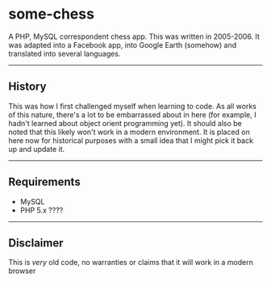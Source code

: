 # some-chess
A PHP, MySQL correspondent chess app. This was written in 2005-2006. It was adapted into a Facebook app, into Google Earth (somehow) and translated into several languages.

---

## History
This was how I first challenged myself when learning to code. As all works of this nature, there's a lot to be embarrassed about in here (for example, I hadn't learned about object orient programming yet). It should also be noted that this likely won't work in a modern environment. It is placed on here now for historical purposes with a small idea that I might pick it back up and update it.

---

## Requirements
* MySQL
* PHP 5.x ????

---

## Disclaimer
This is *very* old code, no warranties or claims that it will work in a modern browser
